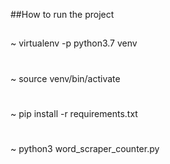 ##How to run the project
##
~ virtualenv -p python3.7 venv
#
~ source venv/bin/activate
# 

~ pip install -r requirements.txt
# 

~ python3 word_scraper_counter.py
